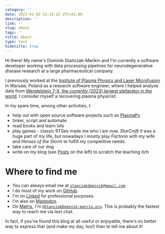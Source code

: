 ```yaml
---
category: ''
date: 2023-01-02 15:16:22 UTC+01:00
description: ''
link: ''
slug: about
tags: ''
title: About
type: text
hidetitle: true
---
```


Hi there! My name's Dominik Stańczak-Marikin and I'm currently a software
developer working with data processing pipelines for
neurodegenerative disease research at a large pharmaceutical company.

I previously worked at the [Institute of Plasma Physics and Laser
Microfusion](https://www.ifpilm.pl/en) in Warsaw, Poland as a research
software engineer, where I helped analyse data from [Wendelstein 7-X,
the currently (2023) largest stellarator in
the world](https://en.wikipedia.org/wiki/Wendelstein_7-X). I consider myself a recovering plasma physicist.

In my spare time, among other activities, I:

- help out with open source software projects such as [PlasmaPy](http://plasmapy.org/)
- tinker, script and automate
- read books and learn lots
- play games - classic RTSes made me who I am now. *StarCraft II* was a huge part of my life, but nowadays I mostly play *Factorio* with my wife and *Heroes of the Storm* to fulfill my competitive needs.
- take care of our dog <!--TODO this should be a link to gallery-->
- write on my blog (see [<i class="fa fa-pencil"></i>Posts](/posts) on the left) to scratch the teaching itch

<!-- # My tools of choice -->

<!-- - Python -->
<!-- - vim -->
<!-- - ArchLinux, btw -->

# Where to find me

* You can always email me at <a href="mailto:stanczakdominik@gmail.com"><i class="fa fa-envelope"></i>`stanczakdominik@gmail.com`</a>.
* I do most of my work on <a href="https://github.com/StanczakDominik"><i class="fa fa-github" aria-hidden="true"></i>GitHub</a>.
* I'm on <a href="https://www.linkedin.com/in/dominik-stanczak">Linked<i class="fa fa-linkedin"></i></a> for professional purposes.
* I'm also on <a rel="me" href="https://mastodon.social/@StanczakDominik"><i class="fa fa-mastodon"></i>Mastodon</a>.
* On [<i class="fa fa-matrix-org"></i>Matrix](https://matrix.to/#/@StanczakDominik:matrix.org), I'm [`@StanczakDominik:matrix.org`](https://matrix.to/#/@StanczakDominik:matrix.org). This is probably the fastest way to reach me via text chat.


 In fact, if you've found this
blog at all useful or enjoyable, there's no better way to express that (and make
my day, too!) than to tell me about it!

